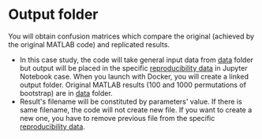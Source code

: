 # Output folder
You will obtain confusion matrices which compare the original (achieved by the original MATLAB code) and replicated results.
- In this case study, the code will take general input data from [data](../data/) folder but output will be placed in the specific [reproducibility data](reproducibility_data/) in Jupyter Notebook case. When you launch with Docker, you will create a linked output folder. Original MATLAB results (100 and 1000 permutations of bootstrap) are in [data](../data/) folder.
- Result's filename will be constituted by parameters' value. If there is same filename, the code will not create new file. If you want to create a new one, you have to remove previous file from the specific [reproducibility data](reproducibility_data/).
